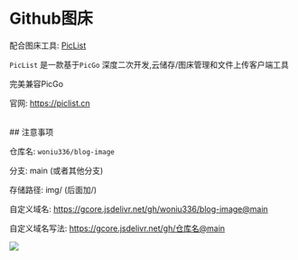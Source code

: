 # Github图床



配合图床工具: [PicList](https://github.com/Kuingsmile/PicList)


`PicList` 是一款基于`PicGo` 深度二次开发,云储存/图床管理和文件上传客户端工具


完美兼容PicGo


官网: https://piclist.cn

<br>
## 注意事项


仓库名: `woniu336/blog-image`

分支: main  (或者其他分支)

存储路径: img/  (后面加/)

自定义域名: https://gcore.jsdelivr.net/gh/woniu336/blog-image@main

自定义域名写法: https://gcore.jsdelivr.net/gh/仓库名@main



![](https://gcore.jsdelivr.net/gh/woniu336/blog-image@main/img/Snipaste_2023-06-26_00-20-02.webp)



